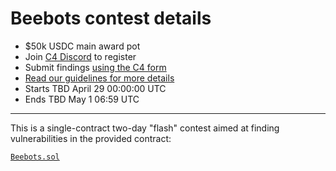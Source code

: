 # Beebots contest details
- $50k USDC main award pot
- Join [C4 Discord](https://discord.gg/EY5dvm3evD) to register
- Submit findings [using the C4 form](https://c4-beebots.netlify.app/)
- [Read our guidelines for more details](https://code423n4.com/compete)
- Starts TBD April 29 00:00:00 UTC
- Ends TBD May 1 06:59 UTC

---

This is a single-contract two-day "flash" contest aimed at finding vulnerabilities in the provided contract:

[`Beebots.sol`](https://github.com/code-423n4/2021-04-beebots/blob/main/Beebots.sol)
